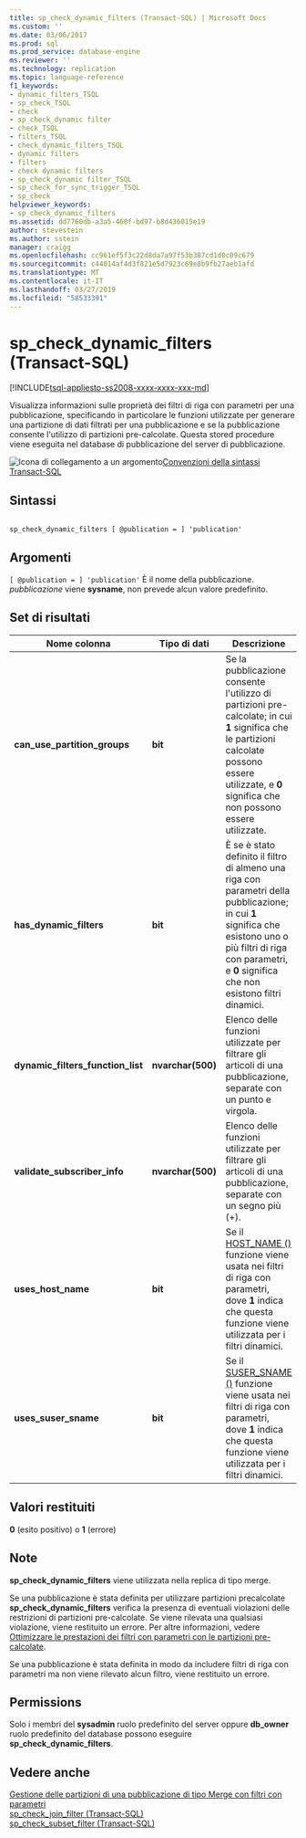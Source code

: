 ```yaml
---
title: sp_check_dynamic_filters (Transact-SQL) | Microsoft Docs
ms.custom: ''
ms.date: 03/06/2017
ms.prod: sql
ms.prod_service: database-engine
ms.reviewer: ''
ms.technology: replication
ms.topic: language-reference
f1_keywords:
- dynamic_filters_TSQL
- sp_check_TSQL
- check
- sp_check_dynamic filter
- check_TSQL
- filters_TSQL
- check_dynamic_filters_TSQL
- dynamic filters
- filters
- check dynamic filters
- sp_check_dynamic filter_TSQL
- sp_check_for_sync_trigger_TSQL
- sp_check
helpviewer_keywords:
- sp_check_dynamic_filters
ms.assetid: dd7760db-a3a5-460f-bd97-b8d436015e19
author: stevestein
ms.author: sstein
manager: craigg
ms.openlocfilehash: cc961ef5f3c22d8da7a97f53b387cd1d0c09c679
ms.sourcegitcommit: c44014af4d3f821e5d7923c69e8b9fb27aeb1afd
ms.translationtype: MT
ms.contentlocale: it-IT
ms.lasthandoff: 03/27/2019
ms.locfileid: "58533391"
---
```

# <a name="spcheckdynamicfilters-transact-sql"></a>sp_check_dynamic_filters (Transact-SQL)
[!INCLUDE[tsql-appliesto-ss2008-xxxx-xxxx-xxx-md](../../includes/tsql-appliesto-ss2008-xxxx-xxxx-xxx-md.md)]

  Visualizza informazioni sulle proprietà dei filtri di riga con parametri per una pubblicazione, specificando in particolare le funzioni utilizzate per generare una partizione di dati filtrati per una pubblicazione e se la pubblicazione consente l'utilizzo di partizioni pre-calcolate. Questa stored procedure viene eseguita nel database di pubblicazione del server di pubblicazione.  
  
 ![Icona di collegamento a un argomento](../../database-engine/configure-windows/media/topic-link.gif "Icona di collegamento a un argomento")[Convenzioni della sintassi Transact-SQL](../../t-sql/language-elements/transact-sql-syntax-conventions-transact-sql.md)  
  
## <a name="syntax"></a>Sintassi  
  
```  
  
sp_check_dynamic_filters [ @publication = ] 'publication'  
```  
  
## <a name="arguments"></a>Argomenti  
`[ @publication = ] 'publication'` È il nome della pubblicazione. *pubblicazione* viene **sysname**, non prevede alcun valore predefinito.  
  
## <a name="result-sets"></a>Set di risultati  
  
|Nome colonna|Tipo di dati|Descrizione|  
|-----------------|---------------|-----------------|  
|**can_use_partition_groups**|**bit**|Se la pubblicazione consente l'utilizzo di partizioni pre-calcolate; in cui **1** significa che le partizioni calcolate possono essere utilizzate, e **0** significa che non possono essere utilizzate.|  
|**has_dynamic_filters**|**bit**|È se è stato definito il filtro di almeno una riga con parametri della pubblicazione; in cui **1** significa che esistono uno o più filtri di riga con parametri, e **0** significa che non esistono filtri dinamici.|  
|**dynamic_filters_function_list**|**nvarchar(500)**|Elenco delle funzioni utilizzate per filtrare gli articoli di una pubblicazione, separate con un punto e virgola.|  
|**validate_subscriber_info**|**nvarchar(500)**|Elenco delle funzioni utilizzate per filtrare gli articoli di una pubblicazione, separate con un segno più (+).|  
|**uses_host_name**|**bit**|Se il [HOST_NAME ()](../../t-sql/functions/host-name-transact-sql.md) funzione viene usata nei filtri di riga con parametri, dove **1** indica che questa funzione viene utilizzata per i filtri dinamici.|  
|**uses_suser_sname**|**bit**|Se il [SUSER_SNAME ()](../../t-sql/functions/suser-sname-transact-sql.md) funzione viene usata nei filtri di riga con parametri, dove **1** indica che questa funzione viene utilizzata per i filtri dinamici.|  
  
## <a name="return-code-values"></a>Valori restituiti  
 **0** (esito positivo) o **1** (errore)  
  
## <a name="remarks"></a>Note  
 **sp_check_dynamic_filters** viene utilizzata nella replica di tipo merge.  
  
 Se una pubblicazione è stata definita per utilizzare partizioni precalcolate **sp_check_dynamic_filters** verifica la presenza di eventuali violazioni delle restrizioni di partizioni pre-calcolate. Se viene rilevata una qualsiasi violazione, viene restituito un errore. Per altre informazioni, vedere [Ottimizzare le prestazioni dei filtri con parametri con le partizioni pre-calcolate](../../relational-databases/replication/merge/parameterized-filters-optimize-for-precomputed-partitions.md).  
  
 Se una pubblicazione è stata definita in modo da includere filtri di riga con parametri ma non viene rilevato alcun filtro, viene restituito un errore.  
  
## <a name="permissions"></a>Permissions  
 Solo i membri del **sysadmin** ruolo predefinito del server oppure **db_owner** ruolo predefinito del database possono eseguire **sp_check_dynamic_filters**.  
  
## <a name="see-also"></a>Vedere anche  
 [Gestione delle partizioni di una pubblicazione di tipo Merge con filtri con parametri](../../relational-databases/replication/publish/manage-partitions-for-a-merge-publication-with-parameterized-filters.md)   
 [sp_check_join_filter &#40;Transact-SQL&#41;](../../relational-databases/system-stored-procedures/sp-check-join-filter-transact-sql.md)   
 [sp_check_subset_filter &#40;Transact-SQL&#41;](../../relational-databases/system-stored-procedures/sp-check-subset-filter-transact-sql.md)  
  
  
